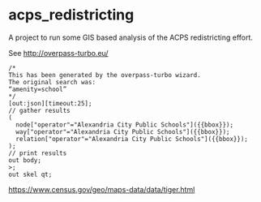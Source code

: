 # acps_redistricting

A project to run some GIS based analysis of the ACPS redistricting effort.

See http://overpass-turbo.eu/

```
/*
This has been generated by the overpass-turbo wizard.
The original search was:
“amenity=school”
*/
[out:json][timeout:25];
// gather results
(
  node["operator"="Alexandria City Public Schools"]({{bbox}});
  way["operator"="Alexandria City Public Schools"]({{bbox}});
  relation["operator"="Alexandria City Public Schools"]({{bbox}});
);
// print results
out body;
>;
out skel qt;
```

https://www.census.gov/geo/maps-data/data/tiger.html
